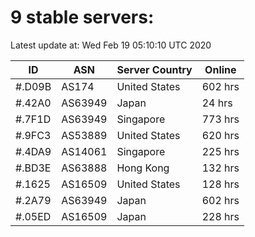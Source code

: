 # 9 stable servers:

Latest update at: Wed Feb 19 05:10:10 UTC 2020

| ID | ASN | Server Country | Online |
| -- | --- | -------------- | ------ |
| #.D09B | AS174 | United States | 602 hrs |
| #.42A0 | AS63949 | Japan | 24 hrs |
| #.7F1D | AS63949 | Singapore | 773 hrs |
| #.9FC3 | AS53889 | United States | 620 hrs |
| #.4DA9 | AS14061 | Singapore | 225 hrs |
| #.BD3E | AS63888 | Hong Kong | 132 hrs |
| #.1625 | AS16509 | United States | 128 hrs |
| #.2A79 | AS63949 | Japan | 602 hrs |
| #.05ED | AS16509 | Japan | 228 hrs |

